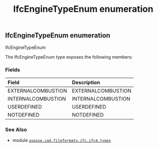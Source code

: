 ﻿---
title: IfcEngineTypeEnum enumeration
second_title: Aspose.CAD for Python via .NET API References
description: 
type: docs
weight: 2690
url: /aspose.cad.fileformats.ifc.ifc4.types/ifcenginetypeenum/
is_root: false
---

## IfcEngineTypeEnum enumeration

IfcEngineTypeEnum



The IfcEngineTypeEnum type exposes the following members:

### Fields
| Field | Description |
| :- | :- |
| EXTERNALCOMBUSTION | EXTERNALCOMBUSTION |
| INTERNALCOMBUSTION | INTERNALCOMBUSTION |
| USERDEFINED | USERDEFINED |
| NOTDEFINED | NOTDEFINED |



### See Also
* module [`aspose.cad.fileformats.ifc.ifc4.types`](..)
